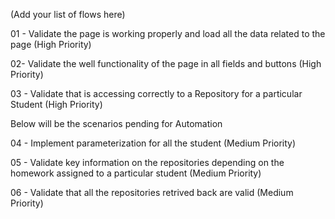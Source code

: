 (Add your list of flows here)

01 - Validate the page is working properly and load all the data related to the page (High Priority)

02- Validate the well functionality of the page in all fields and buttons (High Priority)

03 - Validate that is accessing correctly to a Repository for a particular Student (High Priority)

Below will be the scenarios pending for Automation

04 - Implement parameterization for all the student (Medium Priority)

05 - Validate key information on the repositories depending on the homework assigned to a particular student (Medium Priority)

06 - Validate that all the repositories retrived back are valid (Medium Priority)

